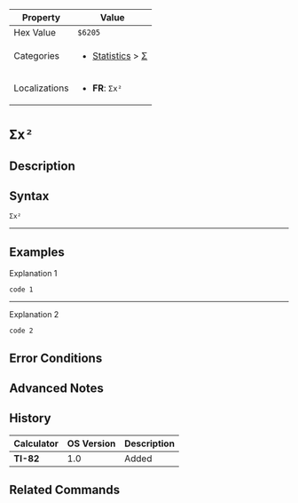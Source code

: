 | Property      | Value |
|---------------|-------|
| Hex Value     | `$6205`|
| Categories    | <ul><li>[Statistics](<../categories/Statistics.md>) > [Σ](<../categories/Statistics.md#Σ>)</li></ul> |
| Localizations | <ul><li><b>FR</b>: `Σx²`</li></ul> |

# `Σx²`

## Description




## Syntax
`Σx²`

<hr>

## Examples

Explanation 1
```ti-basic
code 1
```
---
Explanation 2
```ti-basic
code 2
```

## Error Conditions


## Advanced Notes


## History
| Calculator | OS Version | Description |
|------------|------------|-------------|
| <b>TI-82</b> | 1.0 | Added |

## Related Commands

